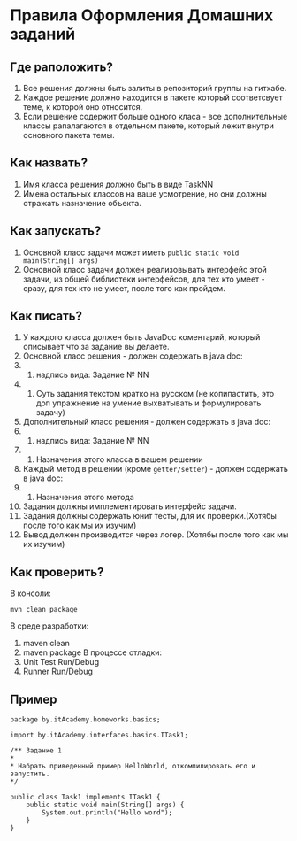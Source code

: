 # Правила Оформления Домашних заданий
## Где раположить?
1. Все решения должны быть залиты в репозиторий группы на гитхабе.
1. Каждое решение должно находится в пакете который соответсвует теме, к которой оно относится.
1. Если решение содержит больше одного класа - все дополнительные классы рапалагаются в отдельном пакете, который лежит внутри основного пакета темы.

## Как назвать?
1. Имя класса решения должно быть в виде TaskNN
1. Имена остальных классов на ваше усмотрение, но они должны отражать назначение объекта.

## Как запускать?
1. Основной класс задачи может иметь `public static void main(String[] args)` 
1. Основной класс задачи должен реализовывать интерфейс этой задачи, из общей библиотеки интерфейсов, для тех кто умеет - сразу, для тех кто не умеет, после того как пройдем.

## Как писать?
1. У каждого класса должен быть JavaDoc коментарий, который описывает что за задание вы делаете.
1. Основной класс решения - должен содержать в java doc:
1. 1. надпись вида: Задание № NN
1. 1. Суть задания текстом кратко на русском (не копипастить, это доп упражнение на умение выхватывать и формулировать задачу)
1. Дополнительный класс решения - должен содержать в java doc:
1. 1. надпись вида: Задание № NN
1. 1. Назначения этого класса в вашем решении
1. Каждый метод в решении (кроме `getter/setter`) - должен содержать в java doc:
1. 1. Назначения этого метода
1. Задания должны имплементировать интерфейс задачи.
1. Задания должны содержать юнит тесты, для их проверки.(Хотябы после того как мы их изучим)
1. Вывод должен производится через логер. (Хотябы после того как мы их изучим)

## Как проверить?
В консоли:
```
mvn clean package
```
В среде разработки:
1. maven clean
1. maven package
В процессе отладки:
1. Unit Test Run/Debug
1. Runner Run/Debug

## Пример
```
package by.itAcademy.homeworks.basics;

import by.itAcademy.interfaces.basics.ITask1;

/** Задание 1
* 
* Набрать приведенный пример HelloWorld, откомпилировать его и запустить.
*/

public class Task1 implements ITask1 {
    public static void main(String[] args) {
        System.out.println("Hello word");
    }
}


```

